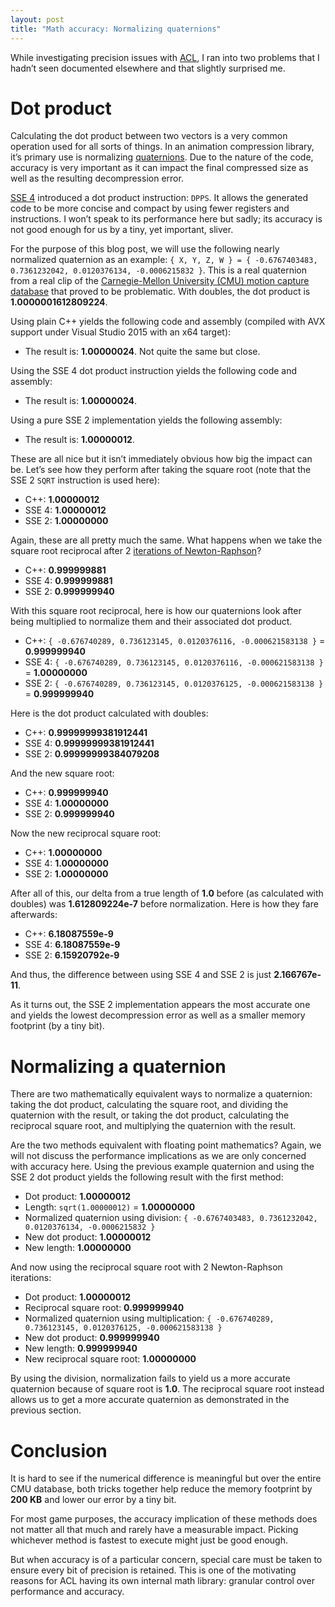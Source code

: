 ```yaml
---
layout: post
title: "Math accuracy: Normalizing quaternions"
---
```

While investigating precision issues with [ACL]( https://github.com/nfrechette/acl), I ran into two problems that I hadn’t seen documented elsewhere and that slightly surprised me.

# Dot product

Calculating the dot product between two vectors is a very common operation used for all sorts of things. In an animation compression library, it’s primary use is normalizing [quaternions]( https://en.wikipedia.org/wiki/Quaternion). Due to the nature of the code, accuracy is very important as it can impact the final compressed size as well as the resulting decompression error.

[SSE 4]( https://en.wikipedia.org/wiki/SSE4) introduced a dot product instruction: `DPPS`. It allows the generated code to be more concise and compact by using fewer registers and instructions. I won’t speak to its performance here but sadly; its accuracy is not good enough for us by a tiny, yet important, sliver.

For the purpose of this blog post, we will use the following nearly normalized quaternion as an example: `{ X, Y, Z, W } = { -0.6767403483, 0.7361232042, 0.0120376134, -0.0006215832 }`. This is a real quaternion from a real clip of the [Carnegie-Mellon University (CMU) motion capture database]( http://mocap.cs.cmu.edu/) that proved to be problematic. With doubles, the dot product is **1.0000001612809224**.

Using plain C++ yields the following code and assembly (compiled with AVX support under Visual Studio 2015 with an x64 target):
<script src="https://gist.github.com/nfrechette/745866253ad7a664bd97af1e008060a2.js"></script>

*  The result is: **1.00000024**. Not quite the same but close.

Using the SSE 4 dot product instruction yields the following code and assembly:
<script src="https://gist.github.com/nfrechette/22cc41715d593f1cd5fc60aaab1c37ef.js"></script>

*  The result is: **1.00000024**.

Using a pure SSE 2 implementation yields the following assembly:
<script src="https://gist.github.com/nfrechette/e957d56c693228dd6c6f299ca68936e3.js"></script>

*  The result is: **1.00000012**.

These are all nice but it isn’t immediately obvious how big the impact can be. Let’s see how they perform after taking the square root (note that the SSE 2 `SQRT` instruction is used here):

*  C++: **1.00000012**
*  SSE 4: **1.00000012**
*  SSE 2: **1.00000000**

Again, these are all pretty much the same. What happens when we take the square root reciprocal after 2 [iterations of Newton-Raphson](https://en.wikipedia.org/wiki/Newton%27s_method)?
<script src="https://gist.github.com/nfrechette/42c139a2ebac76976804d8bad1ff7e27.js"></script>

*  C++: **0.999999881**
*  SSE 4: **0.999999881**
*  SSE 2: **0.999999940**

With this square root reciprocal, here is how our quaternions look after being multiplied to normalize them and their associated dot product.

*  C++: `{ -0.676740289, 0.736123145, 0.0120376116, -0.000621583138 }` = **0.999999940**
*  SSE 4: `{ -0.676740289, 0.736123145, 0.0120376116, -0.000621583138 }` = **1.00000000**
*  SSE 2: `{ -0.676740289, 0.736123145, 0.0120376125, -0.000621583138 }` = **0.999999940**

Here is the dot product calculated with doubles:

*  C++: **0.99999999381912441**
*  SSE 4: **0.99999999381912441**
*  SSE 2: **0.99999999384079208**

And the new square root:

*  C++: **0.999999940**
*  SSE 4: **1.00000000**
*  SSE 2: **0.999999940**

Now the new reciprocal square root:

*  C++: **1.00000000**
*  SSE 4: **1.00000000**
*  SSE 2: **1.00000000**

After all of this, our delta from a true length of **1.0** before (as calculated with doubles) was **1.612809224e-7** before normalization. Here is how they fare afterwards:

*  C++: **6.18087559e-9**
*  SSE 4: **6.18087559e-9**
*  SSE 2: **6.15920792e-9**

And thus, the difference between using SSE 4 and SSE 2 is just **2.166767e-11**.

As it turns out, the SSE 2 implementation appears the most accurate one and yields the lowest decompression error as well as a smaller memory footprint (by a tiny bit).

# Normalizing a quaternion

There are two mathematically equivalent ways to normalize a quaternion: taking the dot product, calculating the square root, and dividing the quaternion with the result, or taking the dot product, calculating the reciprocal square root, and multiplying the quaternion with the result.

Are the two methods equivalent with floating point mathematics? Again, we will not discuss the performance implications as we are only concerned with accuracy here. Using the previous example quaternion and using the SSE 2 dot product yields the following result with the first method:

*  Dot product: **1.00000012**
*  Length: `sqrt(1.00000012)` = **1.00000000**
*  Normalized quaternion using division: `{ -0.6767403483, 0.7361232042, 0.0120376134, -0.0006215832 }`
*  New dot product: **1.00000012**
*  New length: **1.00000000**

And now using the reciprocal square root with 2 Newton-Raphson iterations:

*  Dot product: **1.00000012**
*  Reciprocal square root: **0.999999940**
*  Normalized quaternion using multiplication: `{ -0.676740289, 0.736123145, 0.0120376125, -0.000621583138 }`
*  New dot product: **0.999999940**
*  New length: **0.999999940**
*  New reciprocal square root: **1.00000000**

By using the division, normalization fails to yield us a more accurate quaternion because of square root is **1.0**. The reciprocal square root instead allows us to get a more accurate quaternion as demonstrated in the previous section.

# Conclusion

It is hard to see if the numerical difference is meaningful but over the entire CMU database, both tricks together help reduce the memory footprint by **200 KB** and lower our error by a tiny bit.

For most game purposes, the accuracy implication of these methods does not matter all that much and rarely have a measurable impact. Picking whichever method is fastest to execute might just be good enough.

But when accuracy is of a particular concern, special care must be taken to ensure every bit of precision is retained. This is one of the motivating reasons for ACL having its own internal math library: granular control over performance and accuracy.

